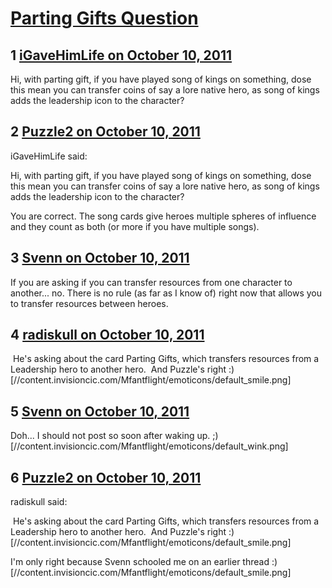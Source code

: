 # [Parting Gifts Question](https://community.fantasyflightgames.com/topic/54493-parting-gifts-question/)

## 1 [iGaveHimLife on October 10, 2011](https://community.fantasyflightgames.com/topic/54493-parting-gifts-question/?do=findComment&comment=539697)

Hi, with parting gift, if you have played song of kings on something, dose this mean you can transfer coins of say a lore native hero, as song of kings adds the leadership icon to the character?

## 2 [Puzzle2 on October 10, 2011](https://community.fantasyflightgames.com/topic/54493-parting-gifts-question/?do=findComment&comment=539702)

iGaveHimLife said:

Hi, with parting gift, if you have played song of kings on something, dose this mean you can transfer coins of say a lore native hero, as song of kings adds the leadership icon to the character?



You are correct. The song cards give heroes multiple spheres of influence and they count as both (or more if you have multiple songs). 

## 3 [Svenn on October 10, 2011](https://community.fantasyflightgames.com/topic/54493-parting-gifts-question/?do=findComment&comment=539709)

If you are asking if you can transfer resources from one character to another... no. There is no rule (as far as I know of) right now that allows you to transfer resources between heroes.

## 4 [radiskull on October 10, 2011](https://community.fantasyflightgames.com/topic/54493-parting-gifts-question/?do=findComment&comment=539723)

 He's asking about the card Parting Gifts, which transfers resources from a Leadership hero to another hero.  And Puzzle's right :) [//content.invisioncic.com/Mfantflight/emoticons/default_smile.png]

## 5 [Svenn on October 10, 2011](https://community.fantasyflightgames.com/topic/54493-parting-gifts-question/?do=findComment&comment=539727)

Doh... I should not post so soon after waking up. ;) [//content.invisioncic.com/Mfantflight/emoticons/default_wink.png]

## 6 [Puzzle2 on October 10, 2011](https://community.fantasyflightgames.com/topic/54493-parting-gifts-question/?do=findComment&comment=540044)

radiskull said:

 He's asking about the card Parting Gifts, which transfers resources from a Leadership hero to another hero.  And Puzzle's right :) [//content.invisioncic.com/Mfantflight/emoticons/default_smile.png]



I'm only right because Svenn schooled me on an earlier thread :) [//content.invisioncic.com/Mfantflight/emoticons/default_smile.png]

